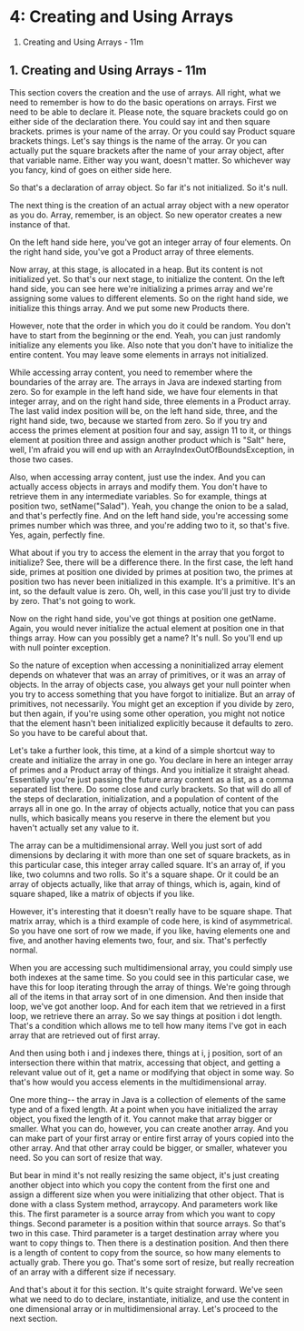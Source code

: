 # 4: Creating and Using Arrays

1. Creating and Using Arrays - 11m

## 1. Creating and Using Arrays - 11m

This section covers the creation and the use of arrays. All right, what we need to remember is how to do the basic operations on arrays. First we need to be able to declare it. Please note, the square brackets could go on either side of the declaration there. You could say int and then square brackets. primes is your name of the array. Or you could say Product square brackets things. Let's say things is the name of the array. Or you can actually put the square brackets after the name of your array object, after that variable name. Either way you want, doesn't matter. So whichever way you fancy, kind of goes on either side here.

So that's a declaration of array object. So far it's not initialized. So it's null.

The next thing is the creation of an actual array object with a new operator as you do. Array, remember, is an object. So new operator creates a new instance of that.

On the left hand side here, you've got an integer array of four elements. On the right hand side, you've got a Product array of three elements.

Now array, at this stage, is allocated in a heap. But its content is not initialized yet. So that's our next stage, to initialize the content. On the left hand side, you can see here we're initializing a primes array and we're assigning some values to different elements. So on the right hand side, we initialize this things array. And we put some new Products there.

However, note that the order in which you do it could be random. You don't have to start from the beginning or the end. Yeah, you can just randomly initialize any elements you like. Also note that you don't have to initialize the entire content. You may leave some elements in arrays not initialized.

While accessing array content, you need to remember where the boundaries of the array are. The arrays in Java are indexed starting from zero. So for example in the left hand side, we have four elements in that integer array, and on the right hand side, three elements in a Product array. The last valid index position will be, on the left hand side, three, and the right hand side, two, because we started from zero. So if you try and access the primes element at position four and say, assign 11 to it, or things element at position three and assign another product which is "Salt" here, well, I'm afraid you will end up with an ArrayIndexOutOfBoundsException, in those two cases.

Also, when accessing array content, just use the index. And you can actually access objects in arrays and modify them. You don't have to retrieve them in any intermediate variables. So for example, things at position two, setName("Salad"). Yeah, you change the onion to be a salad, and that's perfectly fine. And on the left hand side, you're accessing some primes number which was three, and you're adding two to it, so that's five. Yes, again, perfectly fine.

What about if you try to access the element in the array that you forgot to initialize? See, there will be a difference there. In the first case, the left hand side, primes at position one divided by primes at position two, the primes at position two has never been initialized in this example. It's a primitive. It's an int, so the default value is zero. Oh, well, in this case you'll just try to divide by zero. That's not going to work.

Now on the right hand side, you've got things at position one getName. Again, you would never initialize the actual element at position one in that things array. How can you possibly get a name? It's null. So you'll end up with null pointer exception.

So the nature of exception when accessing a noninitialized array element depends on whatever that was an array of primitives, or it was an array of objects. In the array of objects case, you always get your null pointer when you try to access something that you have forgot to initialize. But an array of primitives, not necessarily. You might get an exception if you divide by zero, but then again, if you're using some other operation, you might not notice that the element hasn't been initialized explicitly because it defaults to zero. So you have to be careful about that.

Let's take a further look, this time, at a kind of a simple shortcut way to create and initialize the array in one go. You declare in here an integer array of primes and a Product array of things. And you initialize it straight ahead. Essentially you're just passing the future array content as a list, as a comma separated list there. Do some close and curly brackets. So that will do all of the steps of declaration, initialization, and a population of content of the arrays all in one go. In the array of objects actually, notice that you can pass nulls, which basically means you reserve in there the element but you haven't actually set any value to it.

The array can be a multidimensional array. Well you just sort of add dimensions by declaring it with more than one set of square brackets, as in this particular case, this integer array called square. It's an array of, if you like, two columns and two rolls. So it's a square shape. Or it could be an array of objects actually, like that array of things, which is, again, kind of square shaped, like a matrix of objects if you like.

However, it's interesting that it doesn't really have to be square shape. That matrix array, which is a third example of code here, is kind of asymmetrical. So you have one sort of row we made, if you like, having elements one and five, and another having elements two, four, and six. That's perfectly normal.

When you are accessing such multidimensional array, you could simply use both indexes at the same time. So you could see in this particular case, we have this for loop iterating through the array of things. We're going through all of the items in that array sort of in one dimension. And then inside that loop, we've got another loop. And for each item that we retrieved in a first loop, we retrieve there an array. So we say things at position i dot length. That's a condition which allows me to tell how many items I've got in each array that are retrieved out of first array.

And then using both i and j indexes there, things at i, j position, sort of an intersection there within that matrix, accessing that object, and getting a relevant value out of it, get a name or modifying that object in some way. So that's how would you access elements in the multidimensional array.

One more thing-- the array in Java is a collection of elements of the same type and of a fixed length. At a point when you have initialized the array object, you fixed the length of it. You cannot make that array bigger or smaller. What you can do, however, you can create another array. And you can make part of your first array or entire first array of yours copied into the other array. And that other array could be bigger, or smaller, whatever you need. So you can sort of resize that way.

But bear in mind it's not really resizing the same object, it's just creating another object into which you copy the content from the first one and assign a different size when you were initializing that other object. That is done with a class System method, arraycopy. And parameters work like this. The first parameter is a source array from which you want to copy things. Second parameter is a position within that source arrays. So that's two in this case. Third parameter is a target destination array where you want to copy things to. Then there is a destination position. And then there is a length of content to copy from the source, so how many elements to actually grab. There you go. That's some sort of resize, but really recreation of an array with a different size if necessary.

And that's about it for this section. It's quite straight forward. We've seen what we need to do to declare, instantiate, initialize, and use the content in one dimensional array or in multidimensional array. Let's proceed to the next section.
